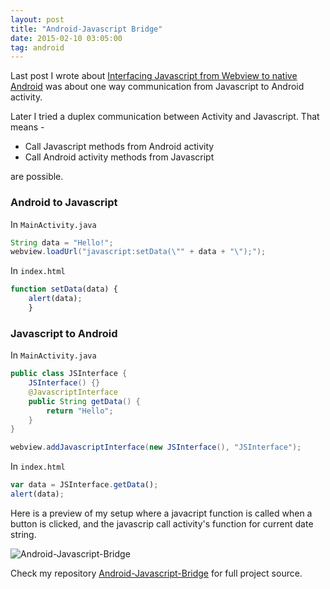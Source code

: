 ```yaml
---
layout: post
title: "Android-Javascript Bridge"
date: 2015-02-10 03:05:00
tag: android
---
```

Last post I wrote about [Interfacing Javascript from Webview to native Android](http://blog.minhazulhaque.com/2015/02/interfacing-javascript-from-webview-to.html) was about one way communication from Javascript to Android activity.

Later I tried a duplex communication between Activity and Javascript. That means -

* Call Javascript methods from Android activity
* Call Android activity methods from Javascript

are possible.

###  Android to Javascript

In `MainActivity.java`

```java
String data = "Hello!";
webview.loadUrl("javascript:setData(\"" + data + "\");");
```
In `index.html`

```js
function setData(data) {
    alert(data);
    }
```

###  Javascript to Android

In `MainActivity.java`

```java
public class JSInterface {
    JSInterface() {}
    @JavascriptInterface
    public String getData() {
        return "Hello";
    }
}

webview.addJavascriptInterface(new JSInterface(), "JSInterface");
```

In `index.html`

```js
var data = JSInterface.getData();
alert(data);
```

Here is a preview of my setup where a javacript function is called when a button is clicked, and the javascrip call activity's function for current date
string.

![Android-Javascript-Bridge](https://github.com/minhazul-haque/Android-Javascript-Bridge/raw/master/screen/apple.png)

Check my repository [Android-Javascript-Bridge](https://github.com/minhazul-haque/Android-Javascript-Bridge) for full project source.
